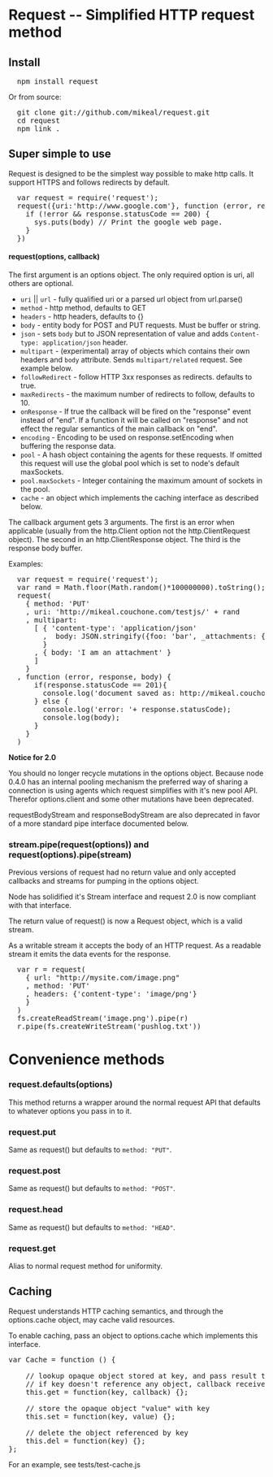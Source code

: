 # Request -- Simplified HTTP request method

## Install

<pre>
  npm install request
</pre>

Or from source:

<pre>
  git clone git://github.com/mikeal/request.git 
  cd request
  npm link .
</pre>

## Super simple to use

Request is designed to be the simplest way possible to make http calls. It support HTTPS and follows redirects by default.

<pre>
  var request = require('request');
  request({uri:'http://www.google.com'}, function (error, response, body) {
    if (!error && response.statusCode == 200) {
      sys.puts(body) // Print the google web page.
    }
  })
</pre>

#### request(options, callback)

The first argument is an options object. The only required option is uri, all others are optional.

* `uri` || `url` - fully qualified uri or a parsed url object from url.parse()
* `method` - http method, defaults to GET
* `headers` - http headers, defaults to {}
* `body` - entity body for POST and PUT requests. Must be buffer or string.
* `json` - sets `body` but to JSON representation of value and adds `Content-type: application/json` header.
* `multipart` - (experimental) array of objects which contains their own headers and `body` attribute. Sends `multipart/related` request. See example below.
* `followRedirect` - follow HTTP 3xx responses as redirects. defaults to true.
* `maxRedirects` - the maximum number of redirects to follow, defaults to 10.
* `onResponse` - If true the callback will be fired on the "response" event instead of "end". If a function it will be called on "response" and not effect the regular semantics of the main callback on "end".
* `encoding` - Encoding to be used on response.setEncoding when buffering the response data.
* `pool` - A hash object containing the agents for these requests. If omitted this request will use the global pool which is set to node's default maxSockets.
* `pool.maxSockets` - Integer containing the maximum amount of sockets in the pool.
* `cache` - an object which implements the caching interface as described below.

The callback argument gets 3 arguments. The first is an error when applicable (usually from the http.Client option not the http.ClientRequest object). The second in an http.ClientResponse object. The third is the response body buffer.

Examples:

<pre>
  var request = require('request');
  var rand = Math.floor(Math.random()*100000000).toString();
  request(
    { method: 'PUT'
    , uri: 'http://mikeal.couchone.com/testjs/' + rand
    , multipart: 
      [ { 'content-type': 'application/json'
        ,  body: JSON.stringify({foo: 'bar', _attachments: {'message.txt': {follows: true, length: 18, 'content_type': 'text/plain' }}})
        }
      , { body: 'I am an attachment' }
      ] 
    }
  , function (error, response, body) {
      if(response.statusCode == 201){
        console.log('document saved as: http://mikeal.couchone.com/testjs/'+ rand);
      } else {
        console.log('error: '+ response.statusCode);
        console.log(body);
      }
    }
  )
</pre>

**Notice for 2.0**

You should no longer recycle mutations in the options object. Because node 0.4.0 has an internal pooling mechanism the preferred way of sharing a connection is using agents which request simplifies with it's new pool API. Therefor options.client and some other mutations have been deprecated.

requestBodyStream and responseBodyStream are also deprecated in favor of a more standard pipe interface documented below.

### stream.pipe(request(options)) and request(options).pipe(stream)

Previous versions of request had no return value and only accepted callbacks and streams for pumping in the options object.

Node has solidified it's Stream interface and request 2.0 is now compliant with that interface.

The return value of request() is now a Request object, which is a valid stream.

As a writable stream it accepts the body of an HTTP request. As a readable stream it emits the data events for the response.

<pre>
  var r = request(
    { url: "http://mysite.com/image.png"
    , method: 'PUT'
    , headers: {'content-type': 'image/png'}
    }
  )
  fs.createReadStream('image.png').pipe(r)
  r.pipe(fs.createWriteStream('pushlog.txt'))
</pre>  
  
# Convenience methods

### request.defaults(options)  
  
This method returns a wrapper around the normal request API that defaults to whatever options you pass in to it.

### request.put

Same as request() but defaults to `method: "PUT"`.

### request.post

Same as request() but defaults to `method: "POST"`.

### request.head

Same as request() but defaults to `method: "HEAD"`.

### request.get

Alias to normal request method for uniformity.


## Caching

Request understands HTTP caching semantics, and through the options.cache object, may cache valid resources.

To enable caching, pass an object to options.cache which implements this interface.

<pre>
var Cache = function () {

    // lookup opaque object stored at key, and pass result to callback
    // if key doesn't reference any object, callback receives a null argument
    this.get = function(key, callback) {};

    // store the opaque object "value" with key
    this.set = function(key, value) {};

    // delete the object referenced by key
    this.del = function(key) {};
};
</pre>

For an example, see tests/test-cache.js
